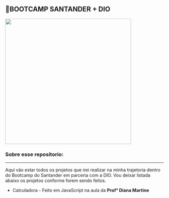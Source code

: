 

## 📌BOOTCAMP SANTANDER + DIO



<img src="https://repository-images.githubusercontent.com/501696556/227ca7e5-5ef4-4632-b016-8e63a8c860a7" min-width="400px" max-width="400px" width="400px" align="center">

<BR>

### Sobre esse repositorio:
----------------------------

Aqui vão estar todos os projetos que irei realizar na minha trajetoria dentro do Bootcamp do Santander em parceria com a DIO.
  Vou deixar listada abaixo os projetos conforme forem sendo feitos. 
  

  - Calculadora - Feito em JavaScript na aula da <strong> Prof° Diana Martine </strong>
